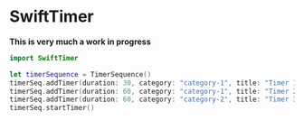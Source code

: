 # SwiftTimer


**This is very much a work in progress**


```swift
import SwiftTimer

let timerSequence = TimerSequence()
timerSeq.addTimer(duration: 30, category: "category-1", title: "Timer 1")
timerSeq.addTimer(duration: 60, category: "category-1", title: "Timer 2")
timerSeq.addTimer(duration: 60, category: "category-2", title: "Timer 3")
timerSeq.startTimer()
```
